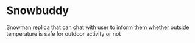 # Snowbuddy
Snowman replica that can chat with user to inform them whether outside temperature is safe for outdoor activity or not
